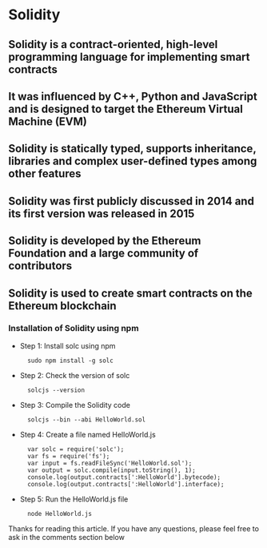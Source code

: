 # Solidity

## Solidity is a contract-oriented, high-level programming language for implementing smart contracts

## It was influenced by C++, Python and JavaScript and is designed to target the Ethereum Virtual Machine (EVM)

## Solidity is statically typed, supports inheritance, libraries and complex user-defined types among other features

## Solidity was first publicly discussed in 2014 and its first version was released in 2015

## Solidity is developed by the Ethereum Foundation and a large community of contributors

## Solidity is used to create smart contracts on the Ethereum blockchain

### Installation of Solidity using npm

- Step 1: Install solc using npm

        sudo npm install -g solc

- Step 2: Check the version of solc

        solcjs --version

- Step 3: Compile the Solidity code

        solcjs --bin --abi HelloWorld.sol

- Step 4: Create a file named HelloWorld.js

        var solc = require('solc');
        var fs = require('fs');
        var input = fs.readFileSync('HelloWorld.sol');
        var output = solc.compile(input.toString(), 1);
        console.log(output.contracts[':HelloWorld'].bytecode);
        console.log(output.contracts[':HelloWorld'].interface);

- Step 5: Run the HelloWorld.js file

        node HelloWorld.js

Thanks for reading this article. If you have any questions, please feel free to ask in the comments section below
